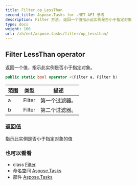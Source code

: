 ```yaml
---
title: Filter.op_LessThan
second_title: Aspose.Tasks for .NET API 参考
description: Filter 方法. 返回一个值指示此实例是否小于指定对象
type: docs
weight: 160
url: /zh/net/aspose.tasks/filter/op_lessthan/
---
```

## Filter LessThan operator

返回一个值，指示此实例是否小于指定对象。

```csharp
public static bool operator <(Filter a, Filter b)
```

| 范围 | 类型 | 描述 |
| --- | --- | --- |
| a | Filter | 第一个过滤器。 |
| b | Filter | 第二个过滤器。 |

### 返回值

指示此实例是否小于指定对象的值

### 也可以看看

* class [Filter](../)
* 命名空间 [Aspose.Tasks](../../filter/)
* 部件 [Aspose.Tasks](../../../)


